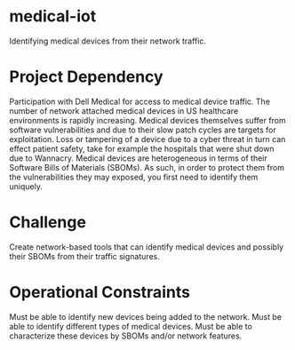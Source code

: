 # medical-iot

Identifying medical devices from their network traffic.

# Project Dependency

Participation with Dell Medical for access to medical device traffic. The number of network attached medical devices in US healthcare environments is rapidly increasing. Medical devices themselves suffer from software vulnerabilities and due to their slow patch cycles are targets for exploitation. Loss or tampering of a device due to a cyber threat in turn can effect patient safety, take for example the hospitals that were shut down due to Wannacry. Medical devices are heterogeneous in terms of their Software Bills of Materials (SBOMs). As such, in order to protect them from the vulnerabilities they may exposed, you first need to identify them uniquely.

# Challenge

Create network-based tools that can identify medical devices and possibly their SBOMs from their traffic signatures.

# Operational Constraints

Must be able to identify new devices being added to the network. Must be able to identify different types of medical devices. Must be able to characterize these devices by SBOMs and/or network features.
